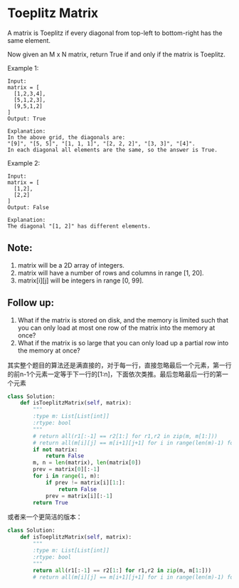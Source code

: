 # Toeplitz Matrix

A matrix is Toeplitz if every diagonal from top-left to bottom-right has the same element.

Now given an M x N matrix, return True if and only if the matrix is Toeplitz.


Example 1:
```
Input:
matrix = [
  [1,2,3,4],
  [5,1,2,3],
  [9,5,1,2]
]
Output: True

Explanation:
In the above grid, the diagonals are:
"[9]", "[5, 5]", "[1, 1, 1]", "[2, 2, 2]", "[3, 3]", "[4]".
In each diagonal all elements are the same, so the answer is True.
```
Example 2:
```
Input:
matrix = [
  [1,2],
  [2,2]
]
Output: False

Explanation:
The diagonal "[1, 2]" has different elements.
```
## Note:

1. matrix will be a 2D array of integers.
2. matrix will have a number of rows and columns in range [1, 20].
3. matrix[i][j] will be integers in range [0, 99].

## Follow up:

1. What if the matrix is stored on disk, and the memory is limited such that you can only load at most one row of the matrix into the memory at once?
2. What if the matrix is so large that you can only load up a partial row into the memory at once?

其实整个题目的算法还是满直接的，对于每一行，直接忽略最后一个元素，第一行的前n-1个元素一定等于下一行的[1:n]，下面依次类推。最后忽略最后一行的第一个元素

```Python
class Solution:
    def isToeplitzMatrix(self, matrix):
        """
        :type m: List[List[int]]
        :rtype: bool
        """
        # return all(r1[:-1] == r2[1:] for r1,r2 in zip(m, m[1:]))
        # return all(m[i][j] == m[i+1][j+1] for i in range(len(m)-1) for j in range(len(m[0])-1))
        if not matrix:
            return False
        m, n = len(matrix), len(matrix[0])
        prev = matrix[0][:-1]
        for i in range(1, m):
            if prev != matrix[i][1:]:
                return False
            prev = matrix[i][:-1]
        return True
```
或者来一个更简洁的版本：

```python
class Solution:
    def isToeplitzMatrix(self, matrix):
        """
        :type m: List[List[int]]
        :rtype: bool
        """
        return all(r1[:-1] == r2[1:] for r1,r2 in zip(m, m[1:]))
        # return all(m[i][j] == m[i+1][j+1] for i in range(len(m)-1) for j in range(len(m[0])-1))
```
